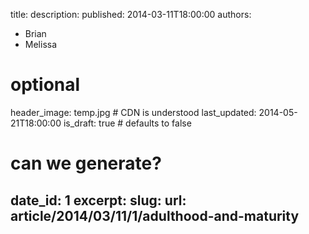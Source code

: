 title: 
description: 
published: 2014-03-11T18:00:00
authors:
  - Brian
  - Melissa

# optional
header_image: temp.jpg # CDN is understood
last_updated: 2014-05-21T18:00:00
is_draft: true # defaults to false

# can we generate?
date_id: 1
excerpt: 
slug: 
url: article/2014/03/11/1/adulthood-and-maturity
---